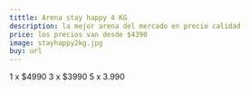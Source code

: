```yaml
---
tittle: Arena stay happy 4 KG
description: la mejor arena del mercado en precio calidad
price: los precios van desde $4390
image: stayhappy2kg.jpg
buy: url
---
```



1 x $4990
3 x $3990
5 x 3.990

